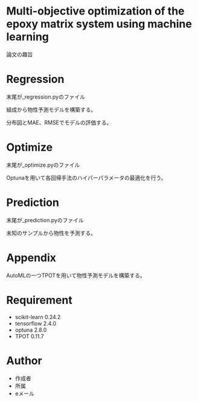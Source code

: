 # Multi-objective optimization of the epoxy matrix system using machine learning

論文の趣旨

# Regression
末尾が_regression.pyのファイル

組成から物性予測モデルを構築する。

分布図とMAE、RMSEでモデルの評価する。

# Optimize
末尾が_optimize.pyのファイル

Optunaを用いて各回帰手法のハイパーパラメータの最適化を行う。

# Prediction
末尾が_prediction.pyのファイル

未知のサンプルから物性を予測する。

# Appendix
AutoMLの一つTPOTを用いて物性予測モデルを構築する。

# Requirement
* scikit-learn 0.24.2
* tensorflow 2.4.0
* optuna 2.8.0
* TPOT 0.11.7

# Author
* 作成者
* 所属
* eメール

